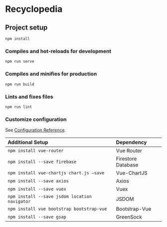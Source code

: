 # Recyclopedia

## Project setup
```
npm install
```

### Compiles and hot-reloads for development
```
npm run serve
```

### Compiles and minifies for production
```
npm run build
```

### Lints and fixes files
```
npm run lint
```

### Customize configuration
See [Configuration Reference](https://cli.vuejs.org/config/).

| Additional Setup | Dependency |
| :------------- |:-------------|
| `npm install vue-router` | Vue Router |
| `npm install --save firebase` | Firestore Database |
| `npm install vue-chartjs chart.js —save` | Vue-ChartJS |
| `npm install --save axios` | Axios |
| `npm install --save vuex` | Vuex |
| `npm install --save jsdom location navigator` | JSDOM |
| `npm install vue bootstrap bootstrap-vue` | Bootstrap-Vue |
| `npm install --save gsap` | GreenSock |
